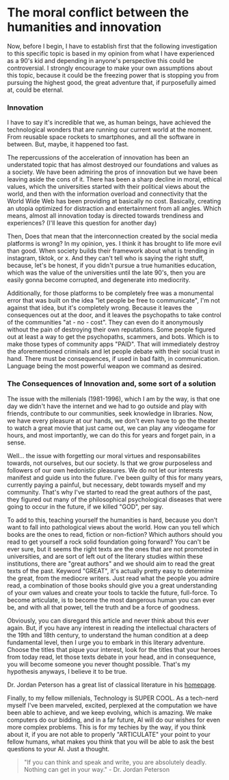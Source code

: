 # The moral conflict between the humanities and innovation

Now, before I begin, I have to establish first that the following investigation to this specific topic is based in my opinion from
what I have experienced as a 90's kid and depending in anyone's perspective this could be controversial. I strongly 
encourage to make your own assumptions about this topic, because it could be the freezing power that is stopping you from pursuing
the highest good, the great adventure that, if purposefully aimed at, could be eternal. 

### Innovation

I have to say it's incredible that we, as human beings, have achieved the technological wonders that are running our current world at
the moment. From reusable space rockets to smartphones, and all the software in between. But, maybe, it happened too fast. 

The repercussions of the acceleration of innovation has been an understated topic that has almost destroyed our foundations and values as a
society. We have been admiring the pros of innovation but we have been leaving aside the cons of it. There has been a sharp decline in moral, 
ethical values, which the universities started with their political views about the world, and then with the information overload and 
connectivity that the World Wide Web has been providing at basically no cost. Basically, creating an utopia optimized for distraction and
entertainment from all angles. Which means, almost all innovation today is directed towards trendiness and experiences? (I'll leave this
question for another day)

Then, Does that mean that the interconnection created by the social media platforms is wrong?
In my opinion, yes. I think it has brought to life more evil than good. When society builds their framework about what is trending in 
instagram, tiktok, or x. And they can't tell who is saying the right stuff, because, let's be honest, if you didn't pursue a true humanities education, 
which was the value of the universities until the late 90's, then you are easily gonna become corrupted, and degenerate into mediocrity.

Additionally, for those platforms to be completely free was a monumental error that was built on the idea "let people be free to communicate",
I'm not against that idea, but it's completely wrong. Because it leaves the consequences out at the door, and it leaves the psychopaths to take
control of the communities "at - no - cost". They can even do it anonymously without the pain of destroying their own reputations.
Some people figured out at least a way to get the psychopaths, scammers, and bots. Which is to make those types of community apps "PAID".
That will immediately destroy the aforementioned criminals and let people debate with their social trust in hand. There must be consequences, 
if used in bad faith, in communication. Language being the most powerful weapon we command as desired.

### The Consequences of Innovation and, some sort of a solution
The issue with the millenials (1981-1996), which I am by the way, is that one day we didn't have the internet and we had to go outside and
play with friends, contribute to our communities, seek knowledge in libraries. Now, we have every pleasure 
at our hands, we don't even have to go the theater to watch a great movie that just came out, we can play any videogame for hours, and 
most importantly, we can do this for years and forget pain, in a sense.

Well... the issue with forgetting our moral virtues and responsabilites towards, not ourselves, but our society. Is that we grow
purposeless and followers of our own hedonistic pleasures. We do not let our interests manifest and guide us into the future. 
I've been guilty of this for many years, currently paying a painful, but necessary, debt towards myself and my community.
That's why I've started to read the great authors of the past, they figured out many of the philosophical psychological diseases that
were going to occur in the future, if we killed "GOD", per say.

To add to this, teaching yourself the humanities is hard, because you don't want to fall into pathological views about the world. How can
you tell which books are the ones to read, fiction or non-fiction? Which authors should you read to get yourself a rock solid foundation going
forward? You can't be ever sure, but it seems the right texts are the ones that are not promoted in universities, and are sort of left out
of the literary studies within these institutions, there are "great authors" and we should aim to read the great texts of the past.
Keyword "GREAT", it's actually pretty easy to determine the great, from the mediocre writers. Just read what the people you admire read,
a combination of those books should give you a great understanding of your own values and create your tools to tackle the future, full-force.
To become articulate, is to become the most dangerous human you can ever be, and with all that power, tell the truth and be a force of goodness.

Obviously, you can disregard this article and never think about this ever again. But, if you have any interest in reading the intellectual
characters of the 19th and 18th century, to understand the human condition at a deep fundamental level, then I urge you to embark in this literary adventure.
Choose the titles that pique your interest, look for the titles that your heroes from today read, let those texts debate in your head, and in consequence,
you will become someone you never thought possible.
That's my hypothesis anyways, I believe it to be true.

Dr. Jordan Peterson has a great list of classical literature in his [homepage](https://www.jordanbpeterson.com/books/).

Finally, to my fellow millenials, Technology is SUPER COOL. As a tech-nerd myself I've been marveled, excited, perplexed at the computation we have been
able to achieve, and we keep evolving, which is amazing. We make computers do our bidding, and in a far future, AI will do our wishes for even more complex
problems. This is for my techies by the way, if you think about it, if you are not able to properly "ARTICULATE" your point to your fellow humans, 
what makes you think that you will be able to ask the best questions to your AI. 
Just a thought.

> "If you can think and speak and write, you are absolutely deadly. Nothing can get in your way."
      - Dr. Jordan Peterson





















